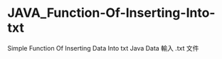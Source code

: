 # JAVA_Function-Of-Inserting-Into-txt
Simple Function Of Inserting Data Into txt
Java Data 輸入 .txt 文件
